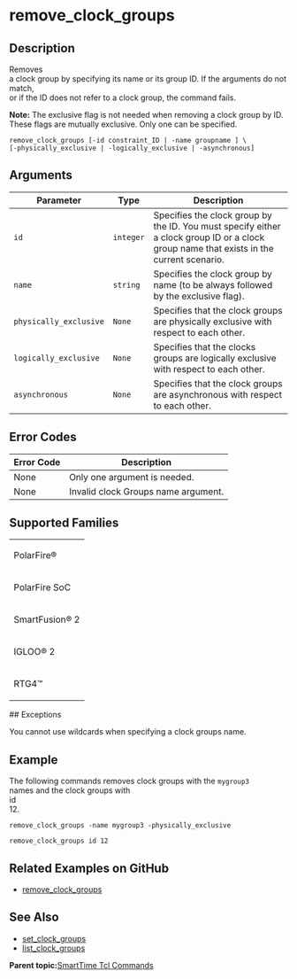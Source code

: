 # remove\_clock\_groups

## Description

Removes<br /> a clock group by specifying its name or its group ID. If the arguments do not match,<br /> or if the ID does not refer to a clock group, the command fails.

**Note:** The exclusive flag is not needed when removing a clock group by ID. These flags are mutually exclusive. Only one can be specified.

```
remove_clock_groups [-id constraint_ID | -name groupname ] \ 
[-physically_exclusive | -logically_exclusive | -asynchronous]
```

## Arguments

|Parameter|Type|Description|
|---------|----|-----------|
|`id`|`integer`|Specifies the clock group by the ID. You must specify either a clock group ID or a clock group name that exists in the current scenario.|
|`name`|`string`|Specifies the clock group by name \(to be always followed by the exclusive flag\).|
|`physically_exclusive`|`None`|Specifies that the clock groups are physically exclusive with respect to each other.|
|`logically_exclusive`|`None`|Specifies that the clocks groups are logically exclusive with respect to each other.|
|`asynchronous`|`None`|Specifies that the clock groups are asynchronous with respect to each other.|

## Error Codes

|Error Code|Description|
|----------|-----------|
|None|Only one argument is needed.|
|None|Invalid clock Groups name argument.|

## Supported Families

<table id="GUID-56F9E300-6CAB-48D0-9D92-B4EC8F62D904"><tbody><tr><td>

PolarFire®

</td></tr><tr><td>

PolarFire SoC

</td></tr><tr><td>

SmartFusion® 2

</td></tr><tr><td>

IGLOO® 2

</td></tr><tr><td>

RTG4™

</td></tr></tbody>
</table>## Exceptions

You cannot use wildcards when specifying a clock groups name.

## Example

The following commands removes clock groups with the `mygroup3`<br /> names and the clock groups with<br /> id<br /> 12.

```
remove_clock_groups -name mygroup3 -physically_exclusive
```

```
remove_clock_groups id 12
```

## Related Examples on GitHub

-   [remove\_clock\_groups](https://github.com/MicrochipTech/Libero-SoC-Design-Suite-Tcl-Examples/tree/basic_tcl_examples/SmartTime/remove_clock_groups)

## See Also

-   [set\_clock\_groups](GUID-9D3AF3CD-4B17-4B46-B93B-19B50BF22392.md)
-   [list\_clock\_groups](GUID-CED28802-24E4-4A29-8C2E-CA55B5063F05.md)

**Parent topic:**[SmartTime Tcl Commands](GUID-96623DD0-9D90-4AFA-90C3-B2BAEEE15670.md)

